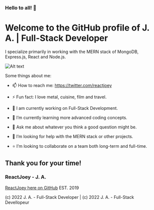 ### Hello to all! 👋

# Welcome to the GitHub profile of J. A. | Full-Stack Developer

I specialize primarily in working with the MERN stack of MongoDB, Express.js, React and Node.js.

![Alt text](https://avatars.githubusercontent.com/u/46306007?v=4 "ReactJoey hero banner with text containing: 'Follow ReactJoey on Twitter!'")

Some things about me:

- 📫 How to reach me: https://twitter.com/reactjoey
- ⚡ Fun fact: I love metal, cuisine, film and travel.
- 🔭 I am currently working on Full-Stack Development.
- 🌱 I’m currently learning more advanced coding concepts.

- 💬 Ask me about whatever you think a good question might be.
- 🤔 I’m looking for help with the MERN stack or other projects.
- ⭐ I’m looking to collaborate on a team both long-term and full-time.

## Thank you for your time!
### ReactJoey - J. A.
[ReactJoey here on GitHub](https://github.com/ReactJoey)
EST. 2019

(c) 2022 J. A. - Full-Stack Developer | (c) 2022 J. A. - Full-Stack Devellopeur
